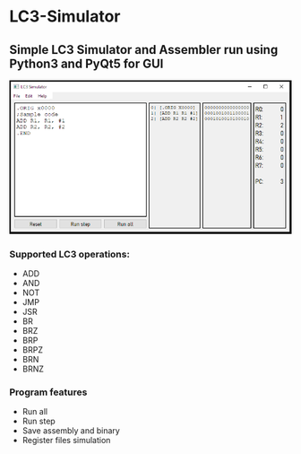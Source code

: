 # LC3-Simulator
## Simple LC3 Simulator and Assembler run using Python3 and PyQt5 for GUI
![Program GUI](https://raw.githubusercontent.com/AnasMations/LC3-Simulator/main/Sample.PNG)
### Supported LC3 operations:
- ADD
- AND 
- NOT 
- JMP
- JSR
- BR 
- BRZ 
- BRP 
- BRPZ 
- BRN 
- BRNZ 
### Program features
- Run all
- Run step
- Save assembly and binary
- Register files simulation
